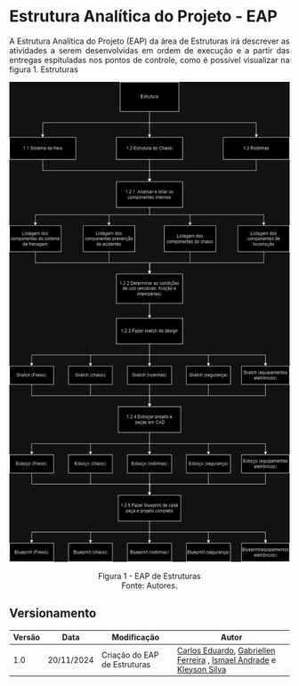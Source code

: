 # Estrutura Analítica do Projeto - EAP 

<p style="text-align: justify;">
A Estrutura Analítica do Projeto (EAP) da área de Estruturas irá descrever as atividades a serem desenvolvidas em ordem de execução e a partir das entregas espituladas nos pontos de controle, como é possível visualizar na figura 1.
Estruturas
</p>


![EAP Estrutura](../estruturas/imagens/EAPestruturas.png)

<p style="text-align:center;">
    Figura 1 - EAP de Estruturas <br />
    Fonte: Autores.
</p>


## Versionamento
| Versão | Data | Modificação | Autor |
|--|--|--|--|
| 1.0 | 20/11/2024 | Criação do EAP de Estruturas | [Carlos Eduardo](https://gitlab.com/a.cadu), [Gabriellen Ferreira](https://gitlab.com/Gabriellen8) , [Ismael Andrade](https://gitlab.com/IsmaelAndrade) e [Kleyson Silva](https://gitlab.com/KleysonNacarat) |

